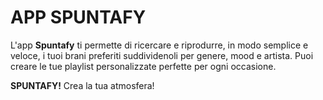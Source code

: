 # APP SPUNTAFY

L'app **Spuntafy** ti permette di ricercare e riprodurre, in modo semplice e veloce, i tuoi brani preferiti suddividenoli per genere, mood e artista.
Puoi creare le tue playlist personalizzate perfette per ogni occasione.

**SPUNTAFY!** Crea la tua atmosfera!

